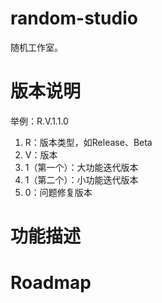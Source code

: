 # random-studio
随机工作室。

# 版本说明
举例：R.V.1.1.0
1. R：版本类型，如Release、Beta
2. V：版本
3. 1（第一个）：大功能迭代版本
4. 1（第二个）：小功能迭代版本
5. 0：问题修复版本

# 功能描述


# Roadmap
